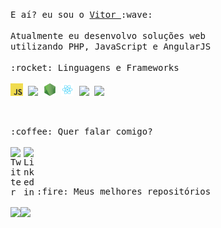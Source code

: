 <p>
  <samp>
     E aí? eu sou o <a href="https://www.linkedin.com/in/vitor-serrano/"> Vitor </a> :wave:
    <br />
    <br />Atualmente eu desenvolvo soluções web
    <br />utilizando PHP, JavaScript e AngularJS
    <br />
    <br />
    :rocket: Linguagens e Frameworks
    <br />
    <br /><code><img height="20" src="https://raw.githubusercontent.com/github/explore/80688e429a7d4ef2fca1e82350fe8e3517d3494d/topics/javascript/javascript.png"></code>
    <code><img height="20" src="https://user-images.githubusercontent.com/51726945/87152548-4d851a00-c28c-11ea-9f39-5a799361f051.png"></code>
    <code><img height="20" src="https://raw.githubusercontent.com/github/explore/80688e429a7d4ef2fca1e82350fe8e3517d3494d/topics/nodejs/nodejs.png"></code>
    <code><img height="20" src="https://raw.githubusercontent.com/github/explore/80688e429a7d4ef2fca1e82350fe8e3517d3494d/topics/react/react.png"></code>               <code><img height="20" src="https://user-images.githubusercontent.com/51726945/87152893-e7e55d80-c28c-11ea-8f0e-401da92bcdad.png"></code>
    <code><img height="20" src="https://user-images.githubusercontent.com/51726945/87152732-9ccb4a80-c28c-11ea-8868-09cacaa16dc6.png"></code>
  </samp>
</p>
<br>

<p>
  <samp>
     :coffee: Quer falar comigo?
    <br />
    <br />
    <a href="https://twitter.com/virtuzera">
      <img align="left" alt="Twitter" width="21px" src="https://raw.githubusercontent.com/anuraghazra/anuraghazra/master/assets/twitter.svg" />
    </a>
    <a href="https://www.linkedin.com/in/vitor-serrano/">
      <img align="left" alt="Linkedin" width="21px" src="https://user-images.githubusercontent.com/51726945/87342987-8c340200-c522-11ea-941d-b00a2254696a.png" />
    </a>
  </samp>
</p>

<br>
<br>

<p>
  <samp>
    :fire: Meus melhores repositórios
    <br />
    <br />
    <a href="https://github.com/vitorserrano/ecoleta">
      <img align="left" src="https://github-readme-stats.anuraghazra1.vercel.app/api/pin/?username=vitorserrano&repo=ecoleta&title_color=fff&icon_color=79ff97&text_color=9f9f9f&bg_color=151515" />
    </a>
    <a href="https://github.com/vitorserrano/coronadev">
      <img align="left" src="https://github-readme-stats.anuraghazra1.vercel.app/api/pin/?username=vitorserrano&repo=coronadev&title_color=fff&icon_color=79ff97&text_color=9f9f9f&bg_color=151515" />
    </a>
    <br />
    <br />
    <br />
    <br />
  </samp>
</p>
<br>

